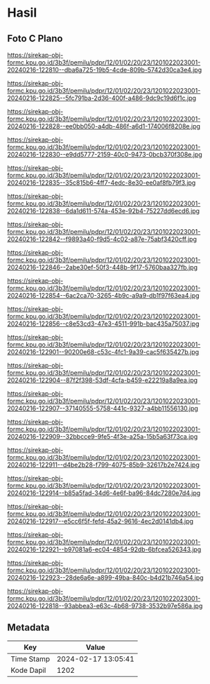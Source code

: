 # Hasil

## Foto C Plano

https://sirekap-obj-formc.kpu.go.id/3b3f/pemilu/pdpr/12/01/02/20/23/1201022023001-20240216-122810--dba6a725-19b5-4cde-809b-5742d30ca3e4.jpg

https://sirekap-obj-formc.kpu.go.id/3b3f/pemilu/pdpr/12/01/02/20/23/1201022023001-20240216-122825--5fc791ba-2d36-400f-a486-9dc9c19d6f1c.jpg

https://sirekap-obj-formc.kpu.go.id/3b3f/pemilu/pdpr/12/01/02/20/23/1201022023001-20240216-122828--ee0bb050-a4db-486f-a6d1-174006f8208e.jpg

https://sirekap-obj-formc.kpu.go.id/3b3f/pemilu/pdpr/12/01/02/20/23/1201022023001-20240216-122830--e9dd5777-2159-40c0-9473-0bcb370f308e.jpg

https://sirekap-obj-formc.kpu.go.id/3b3f/pemilu/pdpr/12/01/02/20/23/1201022023001-20240216-122835--35c815b6-4ff7-4edc-8e30-ee0af8fb79f3.jpg

https://sirekap-obj-formc.kpu.go.id/3b3f/pemilu/pdpr/12/01/02/20/23/1201022023001-20240216-122838--6da1d611-574a-453e-92b4-75227dd6ecd6.jpg

https://sirekap-obj-formc.kpu.go.id/3b3f/pemilu/pdpr/12/01/02/20/23/1201022023001-20240216-122842--f9893a40-f9d5-4c02-a87e-75abf3420cff.jpg

https://sirekap-obj-formc.kpu.go.id/3b3f/pemilu/pdpr/12/01/02/20/23/1201022023001-20240216-122846--2abe30ef-50f3-448b-9f17-5760baa327fb.jpg

https://sirekap-obj-formc.kpu.go.id/3b3f/pemilu/pdpr/12/01/02/20/23/1201022023001-20240216-122854--6ac2ca70-3265-4b9c-a9a9-db1f97f63ea4.jpg

https://sirekap-obj-formc.kpu.go.id/3b3f/pemilu/pdpr/12/01/02/20/23/1201022023001-20240216-122856--c8e53cd3-47e3-4511-991b-bac435a75037.jpg

https://sirekap-obj-formc.kpu.go.id/3b3f/pemilu/pdpr/12/01/02/20/23/1201022023001-20240216-122901--90200e68-c53c-4fc1-9a39-cac5f635427b.jpg

https://sirekap-obj-formc.kpu.go.id/3b3f/pemilu/pdpr/12/01/02/20/23/1201022023001-20240216-122904--87f2f398-53df-4cfa-b459-e22219a8a9ea.jpg

https://sirekap-obj-formc.kpu.go.id/3b3f/pemilu/pdpr/12/01/02/20/23/1201022023001-20240216-122907--37140555-5758-441c-9327-a4bb11556130.jpg

https://sirekap-obj-formc.kpu.go.id/3b3f/pemilu/pdpr/12/01/02/20/23/1201022023001-20240216-122909--32bbcce9-9fe5-4f3e-a25a-15b5a63f73ca.jpg

https://sirekap-obj-formc.kpu.go.id/3b3f/pemilu/pdpr/12/01/02/20/23/1201022023001-20240216-122911--d4be2b28-f799-4075-85b9-32617b2e7424.jpg

https://sirekap-obj-formc.kpu.go.id/3b3f/pemilu/pdpr/12/01/02/20/23/1201022023001-20240216-122914--b85a5fad-34d6-4e6f-ba96-84dc7280e7d4.jpg

https://sirekap-obj-formc.kpu.go.id/3b3f/pemilu/pdpr/12/01/02/20/23/1201022023001-20240216-122917--e5cc6f5f-fefd-45a2-9616-4ec2d0141db4.jpg

https://sirekap-obj-formc.kpu.go.id/3b3f/pemilu/pdpr/12/01/02/20/23/1201022023001-20240216-122921--b97081a6-ec04-4854-92db-6bfcea526343.jpg

https://sirekap-obj-formc.kpu.go.id/3b3f/pemilu/pdpr/12/01/02/20/23/1201022023001-20240216-122923--28de6a6e-a899-49ba-840c-b4d21b746a54.jpg

https://sirekap-obj-formc.kpu.go.id/3b3f/pemilu/pdpr/12/01/02/20/23/1201022023001-20240216-122818--93abbea3-e63c-4b68-9738-3532b97e586a.jpg


## Metadata

| Key        | Value               |
| ---------- | ------------------- |
| Time Stamp | 2024-02-17 13:05:41 |
| Kode Dapil | 1202                |



